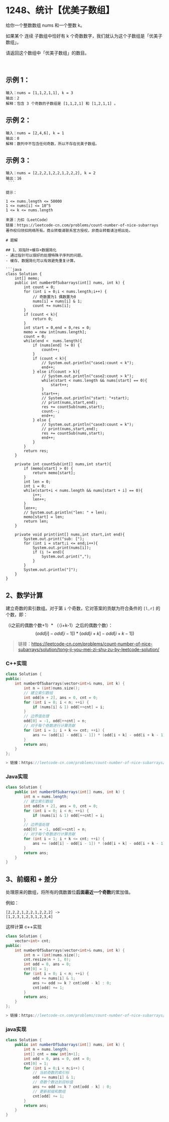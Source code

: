 # 1248、统计【优美子数组】
给你一个整数数组 nums 和一个整数 k。

如果某个 连续 子数组中恰好有 k 个奇数数字，我们就认为这个子数组是「优美子数组」。

请返回这个数组中「优美子数组」的数目。

 

## 示例 1：
```
输入：nums = [1,1,2,1,1], k = 3
输出：2
解释：包含 3 个奇数的子数组是 [1,1,2,1] 和 [1,2,1,1] 。
```
## 示例 2：
```
输入：nums = [2,4,6], k = 1
输出：0
解释：数列中不包含任何奇数，所以不存在优美子数组。
```
## 示例 3：
```
输入：nums = [2,2,2,1,2,2,1,2,2,2], k = 2
输出：16
 ```

提示：

1 <= nums.length <= 50000
1 <= nums[i] <= 10^5
1 <= k <= nums.length

来源：力扣（LeetCode）
链接：https://leetcode-cn.com/problems/count-number-of-nice-subarrays
著作权归领扣网络所有。商业转载请联系官方授权，非商业转载请注明出处。

# 题解

## 1、双指针+缓存+数据简化
- 通过指针可以很好的处理特殊子序列的问题。
- 缓存、数据简化可以有效避免重复计算。

```java
class Solution {
    int[] memo;
    public int numberOfSubarrays(int[] nums, int k) {
        int count = 0;
        for (int i = 0;i < nums.length;i++) {
            // 奇数置为1 偶数置为0
            nums[i] = nums[i] & 1;
            count += nums[i];
        }
        if (count < k){
            return 0;
        }
        int start = 0,end = 0,res = 0;
        memo = new int[nums.length];
        count = 0;
        while(end <  nums.length){
            if (nums[end] != 0) {
                count++;
            }
            if (count < k){
                // System.out.println("case1:count < k");
                end++;
            } else if(count > k){
                // System.out.println("case2:count > k");
                while(start < nums.length && nums[start] == 0){
                    start++;
                }
                start++;
                // System.out.println("start: "+start);
                // print(nums,start,end);
                res += countSub(nums,start);
                count--;
                end++;
            } else {
                // System.out.println("case3:count = k");
                // print(nums,start,end);
                res += countSub(nums,start);
                end++;
            }
        }
        return res;
    }

    private int countSub(int[] nums,int start){
        if (memo[start] > 0) {
            return memo[start];
        }
        int len = 0;
        int i = 0;
        while(start+i < nums.length && nums[start + i] == 0){
            i++;
            len++;
        }
        len++;
        // System.out.println("len: " + len);
        memo[start] = len;
        return len;
    }
    
    private void print(int[] nums,int start,int end){
        System.out.print("sub: [");
        for (int i = start;i <= end;i++){
            System.out.print(nums[i]);
            if (i != end){
                System.out.print(",");
            }
        }
        System.out.println("]");
    }
}
```
## 2、数学计算
建立奇数的索引数组。对于第 `i` 个奇数，它对答案的贡献为符合条件的 `[l,r]` 的个数，即：

（i之前的偶数个数+1）* （（i+k-1）之后的偶数个数）：
$$(\textit{odd}[i] - \textit{odd}[i - 1]) * (\textit{odd}[i + k] - \textit{odd}[i + k - 1])$$


> 链接：https://leetcode-cn.com/problems/count-number-of-nice-subarrays/solution/tong-ji-you-mei-zi-shu-zu-by-leetcode-solution/

### C++实现
```c++
class Solution {
public:
    int numberOfSubarrays(vector<int>& nums, int k) {
        int n = (int)nums.size();
        // 建立索引数组
        int odd[n + 2], ans = 0, cnt = 0;
        for (int i = 0; i < n; ++i) {
            if (nums[i] & 1) odd[++cnt] = i;
        }
        // 边界值处理
        odd[0] = -1, odd[++cnt] = n;
        // 对于每个奇数进行计算贡献
        for (int i = 1; i + k <= cnt; ++i) {
            ans += (odd[i] - odd[i - 1]) * (odd[i + k] - odd[i + k - 1]); 
        }
        return ans;
    }
};

> 链接：https://leetcode-cn.com/problems/count-number-of-nice-subarrays/solution/tong-ji-you-mei-zi-shu-zu-by-leetcode-solution/
```
### Java实现
```java
class Solution {
    public int numberOfSubarrays(int[] nums, int k) {
        int n = nums.length;
        // 建立索引数组
        int odd[n + 2], ans = 0, cnt = 0;
        for (int i = 0; i < n; ++i) {
            if (nums[i] & 1) odd[++cnt] = i;
        }
        // 边界值处理
        odd[0] = -1, odd[++cnt] = n;
        // 对于每个奇数进行计算贡献
        for (int i = 1; i + k <= cnt; ++i) {
            ans += (odd[i] - odd[i - 1]) * (odd[i + k] - odd[i + k - 1]);
        }
        return ans;
    }
}
```
## 3、前缀和 + 差分
处理原来的数组，将所有的偶数置位**后面最近一个奇数**的累加值。

例如：
```
[2,2,2,1,2,2,1,2,2,2] -> 
[1,2,3,1,2,3,1,2,3,4]
```
这样计算
c++实现
```c++
class Solution {
    vector<int> cnt;
public:
    int numberOfSubarrays(vector<int>& nums, int k) {
        int n = (int)nums.size();
        cnt.resize(n + 1, 0);
        int odd = 0, ans = 0;
        cnt[0] = 1;
        for (int i = 0; i < n; ++i) {
            odd += nums[i] & 1;
            ans += odd >= k ? cnt[odd - k] : 0;
            cnt[odd] += 1;
        }
        return ans;
    }
};

> 链接：https://leetcode-cn.com/problems/count-number-of-nice-subarrays/solution/tong-ji-you-mei-zi-shu-zu-by-leetcode-solution/
```
### java实现
```java
class Solution {
    public int numberOfSubarrays(int[] nums, int k) {
        int n = nums.length;
        int[] cnt = new int[n+1];
        int odd = 0, ans = 0, cnt = 0;
        cnt[0] = 1;
        for (int i = 0;i < n;i++) {
            // 当前奇数的索引标
            odd += nums[i] & 1;
            // 奇数个数达到目标值
            ans += odd >= k ? cnt[odd - k] : 0;
            // 更新前缀和数组
            cnt[odd] += 1;
        }
        return ans;
    }
}
```

